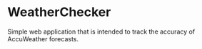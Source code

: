 # WeatherChecker
Simple web application that is intended to track the accuracy of AccuWeather forecasts.
